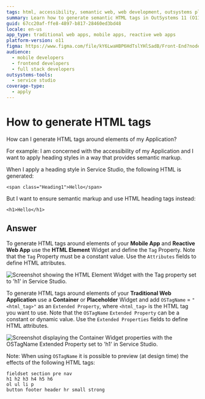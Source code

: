 ```yaml
---
tags: html, accessibility, semantic web, web development, outsystems platform
summary: Learn how to generate semantic HTML tags in OutSystems 11 (O11) applications for enhanced accessibility using HTML Element and Container Widgets.
guid: 67cc20af-ffe8-4897-b817-28460ed3bd48
locale: en-us
app_type: traditional web apps, mobile apps, reactive web apps
platform-version: o11
figma: https://www.figma.com/file/kY6LwaHBP6HdTslYHlSadB/Front-End?node-id=844:34
audience:
  - mobile developers
  - frontend developers
  - full stack developers
outsystems-tools:
  - service studio
coverage-type:
  - apply
---
```


# How to generate HTML tags

How can I generate HTML tags around elements of my Application?

For example: I am concerned with the accessibility of my Application and I want to apply heading styles in a way that provides semantic markup.

When I apply a heading style in Service Studio, the following HTML is generated:

    <span class="Heading1">Hello</span>

But I want to ensure semantic markup and use HTML heading tags instead:

    <h1>Hello</h1>
    
## Answer

To generate HTML tags around elements of your **Mobile App** and **Reactive Web App** use the **HTML Element** Widget and define the `Tag` Property. Note that the `Tag` Property must be a constant value.  Use the `Attributes` fields to define HTML attributes.

![Screenshot showing the HTML Element Widget with the Tag property set to 'h1' in Service Studio.](images/html-tags-00.png "HTML Element Widget in Service Studio")

To generate HTML tags around elements of your **Traditional Web Application** use a **Container** or **Placeholder** Widget and add `OSTagName` = `"<html_tag>"` as an `Extended Property`, where `<html_tag>` is the HTML tag you want to use. Note that the `OSTagName` `Extended Property` can be a constant or dynamic value. Use the `Extended Properties` fields to define HTML attributes.

![Screenshot displaying the Container Widget properties with the OSTagName Extended Property set to 'h1' in Service Studio.](images/html-tags-01.png "Container Widget with OSTagName Extended Property")

Note: When using `OSTagName` it is possible to preview (at design time) the effects of the following HTML tags:

    fieldset section pre nav
    h1 h2 h3 h4 h5 h6
    ol ul li p
    button footer header hr small strong
